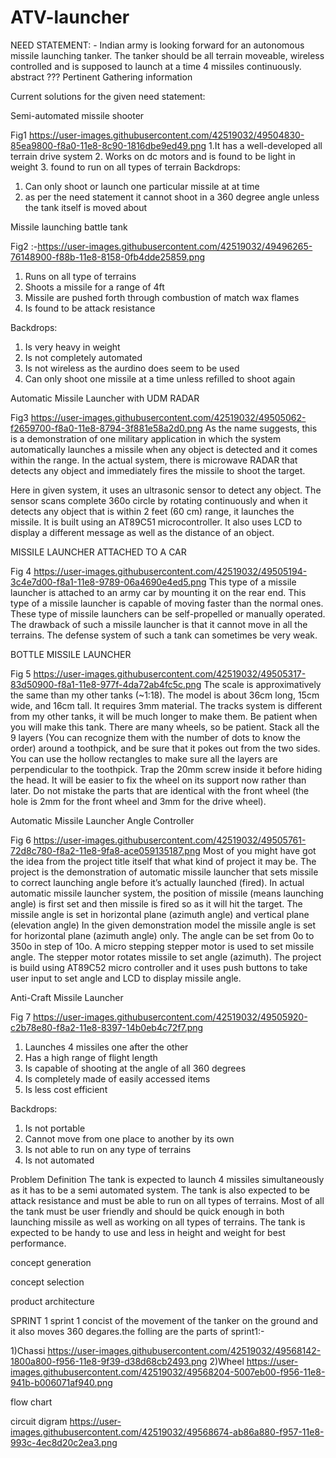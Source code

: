 # ATV-launcher
NEED STATEMENT: - Indian army is looking forward for an autonomous missile launching tanker. The tanker should be all terrain moveable, wireless controlled and is supposed to launch at a time 4 missiles continuously.
abstract ???
Pertinent Gathering information

Current solutions for the given need statement:

Semi-automated missile shooter

Fig1 
https://user-images.githubusercontent.com/42519032/49504830-85ea9800-f8a0-11e8-8c90-1816dbe9ed49.png
1.It has a well-developed all terrain drive system 
2. Works on dc motors and is found to be light in weight
3. found to run on all types of terrain
Backdrops:
1. Can only shoot or launch one particular missile at at time
2. as per the need statement it  cannot shoot in a 360 degree angle unless the tank itself is moved about

Missile launching battle tank
 
Fig2 :-https://user-images.githubusercontent.com/42519032/49496265-76148900-f88b-11e8-8158-0fb4dde25859.png
1.	Runs on all type of terrains
2.	Shoots a missile for a range of 4ft
3.	Missile are pushed forth through combustion of match wax flames
4.	Is found to be attack resistance

Backdrops:
1.	Is very heavy in weight
2.	Is not completely automated
3.	Is not wireless as the aurdino does seem to be used
4.	Can only shoot one missile at a time unless refilled to shoot again


Automatic Missile Launcher with UDM RADAR

 
Fig3
https://user-images.githubusercontent.com/42519032/49505062-f2659700-f8a0-11e8-8794-3f881e58a2d0.png
As the name suggests, this is a demonstration of one military application in which the system automatically launches a missile when any object is detected and it comes within the range. In the actual system, there is microwave RADAR that detects any object and immediately fires the missile to shoot the target.
 
 
Here in given system, it uses an ultrasonic sensor to detect any object. The sensor scans complete 360o circle by rotating continuously and when it detects any object that is within 2 feet (60 cm) range, it launches the missile. It is built using an AT89C51 microcontroller. It also uses LCD to display a different message as well as the distance of an object. 
 




MISSILE LAUNCHER ATTACHED TO A CAR
 
Fig 4
https://user-images.githubusercontent.com/42519032/49505194-3c4e7d00-f8a1-11e8-9789-06a4690e4ed5.png
This type of a missile launcher is attached to an army car by mounting it on the rear end. This type of a missile launcher is capable of moving faster than the normal ones. These type of missile launchers can be self-propelled or manually operated. 
             The drawback of such a missile launcher is that it cannot move in all the terrains. The defense system of such a tank can sometimes be very weak.

BOTTLE MISSILE LAUNCHER
 
Fig 5
https://user-images.githubusercontent.com/42519032/49505317-83d50900-f8a1-11e8-977f-4da72ab4fc5c.png
The scale is approximatively the same than my other tanks (~1:18). The model is about 36cm long, 15cm wide, and 16cm tall. It requires 3mm material.
The tracks system is different from my other tanks, it will be much longer to make them. Be patient when you will make this tank.
There are many wheels, so be patient. Stack all the 9 layers (You can recognize them with the number of dots to know the order) around a toothpick, and be sure that it pokes out from the two sides. You can use the hollow rectangles to make sure all the layers are perpendicular to the toothpick.  Trap the 20mm screw inside it before hiding the head. It will be easier to fix the wheel on its support now rather than later.
Do not mistake the parts that are identical with the front wheel (the hole is 2mm for the front wheel and 3mm for the drive wheel).

Automatic Missile Launcher Angle Controller


 
Fig 6
https://user-images.githubusercontent.com/42519032/49505761-72d8c780-f8a2-11e8-9fa8-ace059135187.png
Most of you might have got the idea from the project title itself that what kind of project it may be. The project is the demonstration of automatic missile launcher that sets missile to correct launching angle before it’s actually launched (fired).
In actual automatic missile launcher system, the position of missile (means launching angle) is first set and then missile is fired so as it will hit the target. The missile angle is set in horizontal plane (azimuth angle) and vertical plane (elevation angle)
In the given demonstration model the missile angle is set for horizontal plane (azimuth angle) only. The angle can be set from 0o to 350o in step of 10o. A micro stepping stepper motor is used to set missile angle. The stepper motor rotates missile to set angle (azimuth). The project is build using AT89C52 micro controller and it uses push buttons to take user input to set angle and LCD to display missile angle.

Anti-Craft Missile Launcher

Fig 7
https://user-images.githubusercontent.com/42519032/49505920-c2b78e80-f8a2-11e8-8397-14b0eb4c72f7.png
1.	Launches 4 missiles one after the other
2.	Has a high range of flight length
3.	Is capable of shooting at the angle of all 360 degrees
4.	Is completely made of easily accessed items
5.	Is less cost efficient

Backdrops:
1.	Is not portable
2.	Cannot move from one place to another by its own
3.	Is not able to run on any type of terrains
4.	Is not automated 

Problem Definition 
The tank is expected to launch 4 missiles simultaneously as it has to be a semi automated system. The tank is also expected to be attack resistance and must be able to run on all types of terrains. Most of all the tank must be user friendly and should be quick enough in both launching missile as well as working on all types of terrains. The tank is expected to be handy to use and less in height and weight for best performance.


concept generation 

concept selection


product architecture 



SPRINT 1
sprint 1 concist of the movement of the tanker on the ground and it also moves 360 degares.the folling are the parts of sprint1:-

1)Chassi
https://user-images.githubusercontent.com/42519032/49568142-1800a800-f956-11e8-9f39-d38d68cb2493.png
2)Wheel
https://user-images.githubusercontent.com/42519032/49568204-5007eb00-f956-11e8-941b-b006071af940.png

flow chart 

circuit digram 
https://user-images.githubusercontent.com/42519032/49568674-ab86a880-f957-11e8-993c-4ec8d20c2ea3.png









